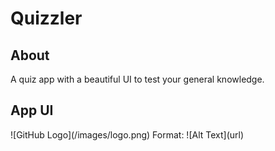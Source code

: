 # Quizzler

<h2>About</h2>
A quiz app with a beautiful UI to test your general knowledge.

<h2>App UI</h2>
![GitHub Logo](/images/logo.png)
Format: ![Alt Text](url)

